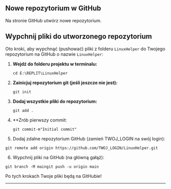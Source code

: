 ## Nowe repozytorium w GitHub

Na stronie GitHub utwórz nowe repozytorium.

## Wypchnij pliki do utworzonego repozytorium

Oto kroki, aby wypchnąć (pushować) pliki z folderu `LinuxHelper` do Twojego repozytorium na GitHub o nazwie `LinuxHelper`:

1. **Wejdź do folderu projektu w terminalu:**

   ```
   cd E:\REPLIT\LinuxHelper
   ```
2. **Zainicjuj repozytorium git (jeśli jeszcze nie jest):**

   ```
   git init
   ```
3. **Dodaj wszystkie pliki do repozytorium:**

   ```
   git add .
   ```
4. **Zrób pierwszy commit:

   ```
   git commit-m"Initial commit"
   ```
5. Dodaj zdalne repozytorium GitHub (zamień TWOJ_LOGIN na swój login):

```
git remote add origin https://github.com/TWOJ_LOGIN/LinuxHelper.git
```

6.  Wypchnij pliki na GitHub (na główną gałąź):

```
git branch -M maingit push -u origin main
```


 Po tych krokach Twoje pliki będą na GitHubie!


---
